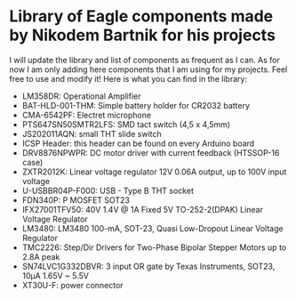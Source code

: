 # Library of Eagle components made by Nikodem Bartnik for his projects
I will update the library and list of components as frequent as I can. As for now I am only adding here components that I am using for my projects. Feel free to use and modify it!
Here is what you can find in the library:
- LM358DR: Operational Amplifier
- BAT-HLD-001-THM: Simple battery holder for CR2032 battery
- CMA-6542PF: Electret microphone
- PTS647SN50SMTR2LFS: SMD tact switch (4,5 x 4,5mm)
- JS202011AQN: small THT slide switch
- ICSP Header: this header can be found on every Arduino board
- DRV8876NPWPR: DC motor driver with current feedback (HTSSOP-16 case)
- ZXTR2012K: Linear voltage regulator 12V 0.06A output, up to 100V input voltage
- U-USBBR04P-F000: USB - Type B THT socket 
- FDN340P: P MOSFET SOT23
- IFX27001TFV50: 40V 1.4V @ 1A Fixed 5V TO-252-2(DPAK) Linear Voltage Regulator
- LM3480: LM3480 100-mA, SOT-23, Quasi Low-Dropout Linear Voltage Regulator
- TMC2226: Step/Dir Drivers for Two-Phase Bipolar Stepper Motors up to 2.8A peak
- SN74LVC1G332DBVR: 3 input OR gate by Texas Instruments, SOT23, 10μA 1.65V ~ 5.5V
- XT30U-F: power connector